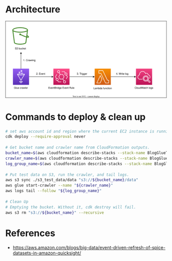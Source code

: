 # Architecture

[![Architecture](./blog_glue_trigger_architecture_diagram.drawio.svg)](./blog_glue_trigger_architecture_diagram.drawio.svg)

# Commands to deploy & clean up

```bash
# set aws account id and region where the current EC2 instance is running.
cdk deploy --require-approval never

# Get bucket name and crawler name from CloudFormation outputs.
bucket_name=$(aws cloudformation describe-stacks --stack-name BlogGlueTriggerStack --output text --query 'Stacks[0].Outputs[?OutputKey==`BlogGlueCrawlerBucketName`].OutputValue')
crawler_name=$(aws cloudformation describe-stacks --stack-name BlogGlueTriggerStack --output text --query 'Stacks[0].Outputs[?OutputKey==`BlogGlueCrawlerName`].OutputValue')
log_group_name=$(aws cloudformation describe-stacks --stack-name BlogGlueTriggerStack --output text --query 'Stacks[0].Outputs[?OutputKey==`BlogGlueCrawlerEventHandlerLogGroupName`].OutputValue')

# Put test data on S3, run the crawler, and tail logs.
aws s3 sync ./s3_test_data/data "s3://${bucket_name}/data"
aws glue start-crawler --name "${crawler_name}"
aws logs tail --follow "${log_group_name}"

# Clean Up
# Emptying the bucket. Without it, cdk destroy will fail.
aws s3 rm "s3://${bucket_name}" --recursive
```

# References

- https://aws.amazon.com/blogs/big-data/event-driven-refresh-of-spice-datasets-in-amazon-quicksight/
